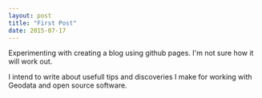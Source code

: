 ```yaml
---
layout: post
title: "First Post"
date: 2015-07-17
---
```


Experimenting with creating a blog using github pages. I'm not sure how it will work out.

I intend to write about usefull tips and discoveries I make for working with Geodata and open source software.
